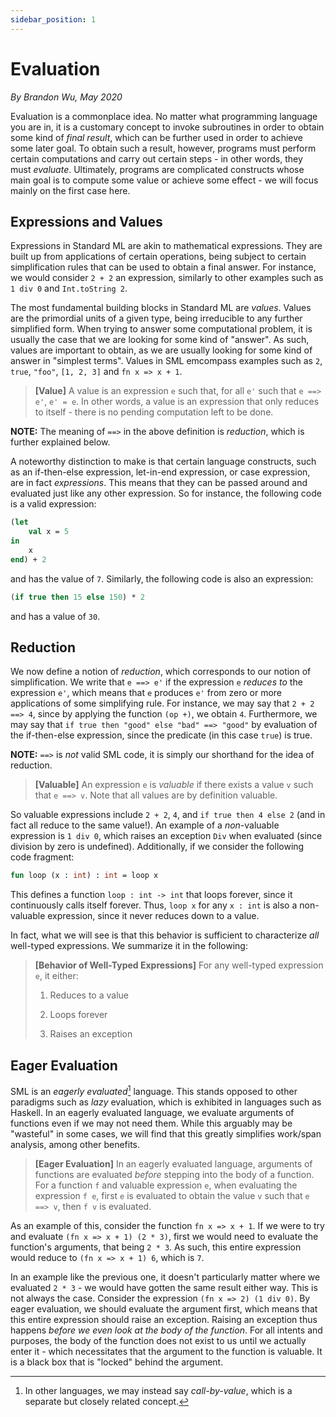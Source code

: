```yaml
---
sidebar_position: 1
---
```


# Evaluation

_By Brandon Wu, May 2020_

Evaluation is a commonplace idea. No matter what programming language you are in, it is a customary concept to invoke subroutines in order to obtain some kind of _final result_, which can be further used in order to achieve some later goal. To obtain such a result, however, programs must perform certain computations and carry out certain steps - in other words, they must _evaluate_. Ultimately, programs are complicated constructs whose main goal is to compute some value or achieve some effect - we will focus mainly on the first case here.

## Expressions and Values

Expressions in Standard ML are akin to mathematical expressions. They are built up from applications of certain operations, being subject to certain simplification rules that can be used to obtain a final answer. For instance, we would consider `2 + 2` an expression, similarly to other examples such as `1 div 0` and `Int.toString 2`.

The most fundamental building blocks in Standard ML are _values_. Values are the primordial units of a given type, being irreducible to any further simplified form. When trying to answer some computational problem, it is usually the case that we are looking for some kind of "answer". As such, values are important to obtain, as we are usually looking for some kind of answer in "simplest terms". Values in SML emcompass examples such as `2`, `true`, `"foo"`, `[1, 2, 3]` and `fn x => x + 1`.

> **[Value]** A value is an expression `e` such that, for all `e'` such that `e ==> e'`, `e' = e`. In other words, a value is an expression that only reduces to itself - there is no pending computation left to be done.

**NOTE:** The meaning of `==>` in the above definition is _reduction_, which is further explained below.

A noteworthy distinction to make is that certain language constructs, such as an if-then-else expression, let-in-end expression, or case expression, are in fact _expressions_. This means that they can be passed around and evaluated just like any other expression. So for instance, the following code is a valid expression:

```sml
(let
    val x = 5
in
    x
end) + 2
```

and has the value of `7`. Similarly, the following code is also an expression:

```sml
(if true then 15 else 150) * 2
```

and has a value of `30`.

## Reduction

We now define a notion of _reduction_, which corresponds to our notion of simplification. We write that `e ==> e'` if the expression `e` _reduces to_ the expression `e'`, which means that `e` produces `e'` from zero or more applications of some simplifying rule. For instance, we may say that `2 + 2 ==> 4`, since by applying the function `(op +)`, we obtain `4`. Furthermore, we may say that `if true then "good" else "bad" ==> "good"` by evaluation of the if-then-else expression, since the predicate (in this case `true`) is true.

**NOTE:** `==>` is _not_ valid SML code, it is simply our shorthand for the idea of reduction.

> **[Valuable]** An expression `e` is _valuable_ if there exists a value `v` such that `e ==> v`. Note that all values are by definition valuable.

So valuable expressions include `2 + 2`, `4`, and `if true then 4 else 2` (and in fact all reduce to the same value!). An example of a _non_-valuable expression is `1 div 0`, which raises an exception `Div` when evaluated (since division by zero is undefined). Additionally, if we consider the following code fragment:

```sml
fun loop (x : int) : int = loop x
```

This defines a function `loop : int -> int` that loops forever, since it continuously calls itself forever. Thus, `loop x` for any `x : int` is also a non-valuable expression, since it never reduces down to a value.

In fact, what we will see is that this behavior is sufficient to characterize _all_ well-typed expressions. We summarize it in the following:

> **[Behavior of Well-Typed Expressions]** For any well-typed expression `e`, it either:
>
> 1. Reduces to a value
>
> 2. Loops forever
>
> 3. Raises an exception

## Eager Evaluation

SML is an _eagerly evaluated_[^1] language. This stands opposed to other paradigms such as _lazy_ evaluation, which is exhibited in languages such as Haskell. In an eagerly evaluated language, we evaluate arguments of functions even if we may not need them. While this arguably may be "wasteful" in some cases, we will find that this greatly simplifies work/span analysis, among other benefits.

> **[Eager Evaluation]** In an eagerly evaluated language, arguments of functions are evaluated _before_ stepping into the body of a function. For a function `f` and valuable expression `e`, when evaluating the expression `f e`, first `e` is evaluated to obtain the value `v` such that `e ==> v`, then `f v` is evaluated.

As an example of this, consider the function `fn x => x + 1`. If we were to try and evaluate `(fn x => x + 1) (2 * 3)`, first we would need to evaluate the function's arguments, that being `2 * 3`. As such, this entire expression would reduce to `(fn x => x + 1) 6`, which is `7`.

In an example like the previous one, it doesn't particularly matter where we evaluated `2 * 3` - we would have gotten the same result either way. This is not always the case. Consider the expression `(fn x => 2) (1 div 0)`. By eager evaluation, we should evaluate the argument first, which means that this entire expression should raise an exception. Raising an exception thus happens _before we even look at the body of the function_. For all intents and purposes, the body of the function does not exist to us until we actually enter it - which necessitates that the argument to the function is valuable. It is a black box that is "locked" behind the argument.

[^1]: In other languages, we may instead say _call-by-value_, which is a separate but closely related concept.
